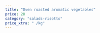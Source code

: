 ```yaml
---
title: "Oven roasted aromatic vegetables"
price: 28
category: "salads-risotto"
price_xtra: " /kg"
---
```

